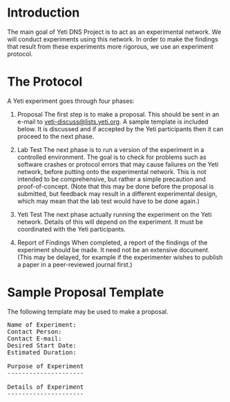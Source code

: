 Introduction
============
The main goal of Yeti DNS Project is to act as an experimental
network. We will conduct experiments using this network. In order to
make the findings that result from these experiments more rigorous, we
use an experiment protocol.

The Protocol
============
A Yeti experiment goes through four phases:

1. Proposal
   The first step is to make a proposal. This should be sent in an
   e-mail to <yeti-discuss@lists.yeti.org>. A sample template is
   included below. It is discussed and if accepted by the Yeti
   participants then it can proceed to the next phase.

2. Lab Test
   The next phase is to run a version of the experiment in a
   controlled environment. The goal is to check for problems such as
   software crashes or protocol errors that may cause failures on the
   Yeti network, before putting onto the experimental network. This is
   not intended to be comprehensive, but rather a simple precaution
   and proof-of-concept. (Note that this may be done before the
   proposal is submitted, but feedback may result in a different
   experimental design, which may mean that the lab test would have to
   be done again.)

3. Yeti Test
   The next phase actually running the experiment on the Yeti network.
   Details of this will depend on the experiment. It must be
   coordinated with the Yeti participants.

4. Report of Findings
   When completed, a report of the findings of the experiment should
   be made. It need not be an extensive document. (This may be
   delayed, for example if the experimenter wishes to publish a paper
   in a peer-reviewed journal first.)
   
Sample Proposal Template
========================
The following template may be used to make a proposal.
 
<pre>
Name of Experiment:
Contact Person:
Contact E-mail:
Desired Start Date:
Estimated Duration:

Purpose of Experiment
---------------------

Details of Experiment
---------------------

</pre>

